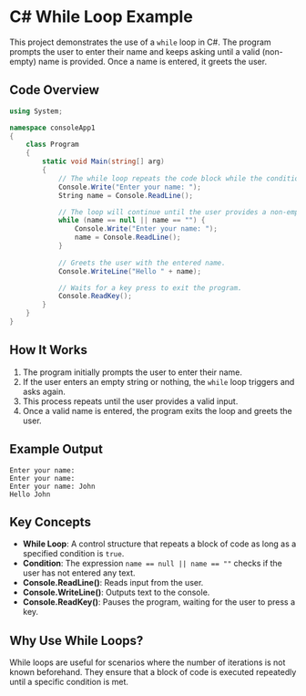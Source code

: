 # C# While Loop Example

This project demonstrates the use of a `while` loop in C#. The program prompts the user to enter their name and keeps asking until a valid (non-empty) name is provided. Once a name is entered, it greets the user.



## Code Overview
```csharp
using System;

namespace consoleApp1
{
    class Program
    {
        static void Main(string[] arg)
        {
            // The while loop repeats the code block while the condition is true.
            Console.Write("Enter your name: ");
            String name = Console.ReadLine();

            // The loop will continue until the user provides a non-empty name.
            while (name == null || name == "") {
                Console.Write("Enter your name: ");
                name = Console.ReadLine();
            }
            
            // Greets the user with the entered name.
            Console.WriteLine("Hello " + name);

            // Waits for a key press to exit the program.
            Console.ReadKey();
        }
    }
}
```

## How It Works
1. The program initially prompts the user to enter their name.
2. If the user enters an empty string or nothing, the `while` loop triggers and asks again.
3. This process repeats until the user provides a valid input.
4. Once a valid name is entered, the program exits the loop and greets the user.

## Example Output
```
Enter your name:
Enter your name:
Enter your name: John
Hello John
```

## Key Concepts
- **While Loop**: A control structure that repeats a block of code as long as a specified condition is `true`.
- **Condition**: The expression `name == null || name == ""` checks if the user has not entered any text.
- **Console.ReadLine()**: Reads input from the user.
- **Console.WriteLine()**: Outputs text to the console.
- **Console.ReadKey()**: Pauses the program, waiting for the user to press a key.

## Why Use While Loops?
While loops are useful for scenarios where the number of iterations is not known beforehand. They ensure that a block of code is executed repeatedly until a specific condition is met.




